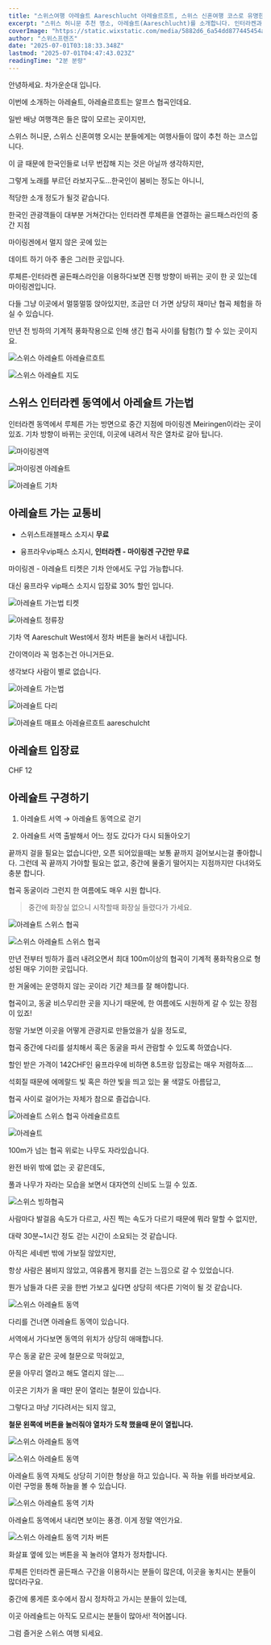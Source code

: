 ```yaml
---
title: "스위스여행 아레슐트 Aareschlucht 아레슐르흐트, 스위스 신혼여행 코스로 유명한 알프스 아레 협곡"
excerpt: "스위스 허니문 추천 명소, 아레슐트(Aareschlucht)를 소개합니다. 인터라켄과 루체른 사이 마이링겐 근처에 위치한 이 협곡은 빙하가 만든 절경 속 데이트 코스로 추천됩니다."
coverImage: "https://static.wixstatic.com/media/5882d6_6a54dd877445454aa6306dff207e76e4~mv2.jpg/v1/fill/w_966,h_645,al_c,q_85,enc_avif,quality_auto/5882d6_6a54dd877445454aa6306dff207e76e4~mv2.jpg"
author: "스위스프렌즈"
date: "2025-07-01T03:18:33.348Z"
lastmod: "2025-07-01T04:47:43.023Z"
readingTime: "2분 분량"
---
```


안녕하세요. 차가운순대 입니다.

이번에 소개하는 아레슐트, 아레슐르흐트는 알프스 협곡인데요.

일반 배낭 여행객은 들은 많이 모르는 곳이지만,

스위스 허니문, 스위스 신혼여행 오시는 분들에게는 여행사들이 많이 추천 하는 코스입니다.

이 글 때문에 한국인들로 너무 번잡해 지는 것은 아닐까 생각하지만,



그렇게 노래를 부르던 라보지구도...한국인이 붐비는 정도는 아니니,

적당한 소개 정도가 될것 같습니다.

  
  
한국인 관광객들이 대부분 거쳐간다는 인터라켄 루체른을 연결하는 골드패스라인의 중간 지점

마이링겐에서 멀지 않은 곳에 있는

데이트 하기 아주 좋은 그러한 곳입니다.

  
  
루체른-인터라켄 골든패스라인을 이용하다보면 진행 방향이 바뀌는 곳이 한 곳 있는데 마이링겐입니다.

다들 그냥 이곳에서 멀뚱멀뚱 앉아있지만, 조금만 더 가면 상당히 재미난 협곡 체험을 하실 수 있습니다.

  
  
만년 전 빙하의 기계적 풍화작용으로 인해 생긴 협곡 사이를 탐험(?) 할 수 있는 곳이지요.


![스위스 아레슐트 아레슐르흐트](https://static.wixstatic.com/media/5882d6_fddbedfcc26e4054a68dbae0c32ae5d3~mv2.jpg/v1/fill/w_936,h_622,al_c,q_85,enc_avif,quality_auto/5882d6_fddbedfcc26e4054a68dbae0c32ae5d3~mv2.jpg)

![스위스 아레슐트 지도](https://static.wixstatic.com/media/5882d6_9727f23c27d34b399ebc25f44616b762~mv2.jpg/v1/fill/w_966,h_664,al_c,q_85,enc_avif,quality_auto/5882d6_9727f23c27d34b399ebc25f44616b762~mv2.jpg)


## 스위스 인터라켄 동역에서 아레슐트 가는법

인터라켄 동역에서 루체른 가는 방면으로 중간 지점에 마이링겐 Meiringen이라는 곳이 있죠. 기차 방향이 바뀌는 곳인데, 이곳에 내려서 작은 열차로 갈아 탑니다.

![마이링겐역](https://static.wixstatic.com/media/5882d6_79751912e64945c983b3cc2e509171f9~mv2.jpg/v1/fill/w_936,h_622,al_c,q_85,enc_avif,quality_auto/5882d6_79751912e64945c983b3cc2e509171f9~mv2.jpg)

![마이링겐 아레슐트](https://static.wixstatic.com/media/5882d6_4b5a3e38ea924cbf9469ca56344831fd~mv2.jpg/v1/fill/w_936,h_622,al_c,q_85,enc_avif,quality_auto/5882d6_4b5a3e38ea924cbf9469ca56344831fd~mv2.jpg)

![아레슐트 기차](hhttps://static.wixstatic.com/media/5882d6_393d7012d8a747e5ae55b657bbf7a15b~mv2.jpg/v1/fill/w_936,h_622,al_c,q_85,enc_avif,quality_auto/5882d6_393d7012d8a747e5ae55b657bbf7a15b~mv2.jpg)


## **아레슐트 가는 교통비**

* 스위스트래블패스 소지시 **무료**

* 융프라우vip패스 소지시, **인터라켄 - 마이링겐 구간만 무료**


마이링겐 - 아레슐트 티켓은 기차 안에서도 구입 가능합니다.

대신 융프라우 vip패스 소지시 입장료 30% 할인 입니다.


![아레슐트 가는법 티켓](https://static.wixstatic.com/media/5882d6_1593a5a59a614b7aa3c0dc1142cf18a8~mv2.jpg/v1/fill/w_936,h_1409,al_c,q_85,enc_avif,quality_auto/5882d6_1593a5a59a614b7aa3c0dc1142cf18a8~mv2.jpg)

![아레슐트 정류장](https://static.wixstatic.com/media/5882d6_798e689883754a0a84c0218927a47903~mv2.jpg/v1/fill/w_1122,h_276,al_c,lg_1,q_80,enc_avif,quality_auto/5882d6_798e689883754a0a84c0218927a47903~mv2.jpg)

기차 역 Aareschult West에서 정차 버튼을 눌러서 내립니다.

간이역이라 꼭 멈추는건 아니거든요.

생각보다 사람이 별로 없습니다.

![아레슐트 가는법](https://static.wixstatic.com/media/5882d6_60512ff987974c688a1581d59eba9bba~mv2.jpg/v1/fill/w_936,h_622,al_c,q_85,enc_avif,quality_auto/5882d6_60512ff987974c688a1581d59eba9bba~mv2.jpg)

![아레슐트 다리](https://static.wixstatic.com/media/5882d6_bacb441b12894499bf4ca24d3119a85a~mv2.jpg/v1/fill/w_936,h_622,al_c,q_85,enc_avif,quality_auto/5882d6_bacb441b12894499bf4ca24d3119a85a~mv2.jpg)

![아레슐트 매표소 아레슐르흐트 aareschulcht](https://static.wixstatic.com/media/5882d6_feac6a9607824fd6bf60aaff446b27ab~mv2.jpg/v1/fill/w_936,h_622,al_c,q_85,enc_avif,quality_auto/5882d6_feac6a9607824fd6bf60aaff446b27ab~mv2.jpg)


## 아레슐트 입장료

CHF 12

  
## 아레슐트 구경하기
  
1. 아레슐트 서역 → 아레슐트 동역으로 걷기

2. 아레슐트 서역 출발해서 어느 정도 갔다가 다시 되돌아오기


  
끝까지 걸을 필요는 없습니다만, 오픈 되어있을때는 보통 끝까지 걸어보시는걸 좋아합니다. 그런데 꼭 끝까지 가야할 필요는 없고, 중간에 물줄기 떨어지는 지점까지만 다녀와도 충분 합니다.

협곡 동굴이라 그런지 한 여름에도 매우 시원 합니다.


> 중간에 화장실 없으니 시작할때 화장실 들렸다가 가세요.

![아레슐트 스위스 협곡](https://static.wixstatic.com/media/5882d6_5dc99ddc38a542ad8e4f1d6315478957~mv2.jpg/v1/fill/w_936,h_622,al_c,q_85,enc_avif,quality_auto/5882d6_5dc99ddc38a542ad8e4f1d6315478957~mv2.jpg)

![스위스 아레슐트 스위스 협곡](https://static.wixstatic.com/media/5882d6_477a8b5aba0c47ca98a529f4ade830c4~mv2.jpg/v1/fill/w_936,h_622,al_c,q_85,enc_avif,quality_auto/5882d6_477a8b5aba0c47ca98a529f4ade830c4~mv2.jpg)

만년 전부터 빙하가 흘러 내려오면서 최대 100m이상의 협곡이 기계적 풍화작용으로 형성된 매우 기이한 곳입니다.

한 겨울에는 운영하지 않는 곳이라 기간 체크를 잘 해야합니다.

  

협곡이고, 동굴 비스무리한 곳을 지나기 때문에, 한 여름에도 시원하게 갈 수 있는 장점이 있죠!

정말 가보면 이곳을 어떻게 관광지로 만들었을가 싶을 정도로,

협곡 중간에 다리를 설치해서 혹은 동굴을 파서 관람할 수 있도록 하였습니다.


할인 받은 가격이 142CHF인 융프라우에 비하면 8.5프랑 입장료는 매우 저렴하죠....


석회질 때문에 에메랄드 빛 혹은 하얀 빛을 띄고 있는 물 색깔도 아름답고,

협곡 사이로 걸어가는 자체가 참으로 즐겁습니다.

![아레슐트 스위스 협곡 아레슐르흐트](https://static.wixstatic.com/media/5882d6_b01a72d256e84f3fb61903b7eec5a0c1~mv2.jpg/v1/fill/w_936,h_622,al_c,q_85,enc_avif,quality_auto/5882d6_b01a72d256e84f3fb61903b7eec5a0c1~mv2.jpg)

![아레슐트](https://static.wixstatic.com/media/5882d6_1df782b3bd5547e5896df43aa5188a52~mv2.jpg/v1/fill/w_936,h_622,al_c,q_85,enc_avif,quality_auto/5882d6_1df782b3bd5547e5896df43aa5188a52~mv2.jpg)

100m가 넘는 협곡 위로는 나무도 자라있습니다.

완전 바위 밖에 없는 곳 같은데도,

풀과 나무가 자라는 모습을 보면서 대자연의 신비도 느낄 수 있죠.

![스위스 빙하협곡](https://static.wixstatic.com/media/5882d6_b087139123d04a6f92338920940d2be7~mv2.jpg/v1/fill/w_936,h_622,al_c,q_85,enc_avif,quality_auto/5882d6_b087139123d04a6f92338920940d2be7~mv2.jpg)

사람마다 발걸음 속도가 다르고, 사진 찍는 속도가 다르기 때문에 뭐라 말할 수 없지만,

대략 30분~1시간 정도 걷는 시간이 소요되는 것 같습니다.

아직은 세네번 밖에 가보질 않았지만,

항상 사람은 붐비지 않았고, 여유롭게 평지를 걷는 느낌으로 갈 수 있었습니다.


뭔가 남들과 다른 곳을 한번 가보고 싶다면 상당히 색다른 기억이 될 것 같습니다.

![스위스 아레슐트 동역](https://static.wixstatic.com/media/5882d6_46a69e6d3eaa45d38024e446a8e8c0e5~mv2.jpg/v1/fill/w_936,h_622,al_c,q_85,enc_avif,quality_auto/5882d6_46a69e6d3eaa45d38024e446a8e8c0e5~mv2.jpg)

다리를 건너면 아레슐트 동역이 있습니다.


서역에서 가다보면 동역의 위치가 상당히 애매합니다.

무슨 동굴 같은 곳에 철문으로 막혀있고,

문을 아무리 열라고 해도 열리지 않는....


이곳은 기차가 올 때만 문이 열리는 철문이 있습니다.

그렇다고 마냥 기다려서는 되지 않고,

**철문 왼쪽에 버튼을 눌러줘야 열차가 도착 했을때 문이 열립니다.**

![스위스 아레슐트 동역](https://static.wixstatic.com/media/5882d6_f53f28740f844638b172e2aa78f1070e~mv2.jpg/v1/fill/w_936,h_622,al_c,q_85,enc_avif,quality_auto/5882d6_f53f28740f844638b172e2aa78f1070e~mv2.jpg)

![스위스 아레슐트 동역](https://static.wixstatic.com/media/5882d6_8a4e1900eaa942c09c6eeb7526b3fb06~mv2.jpg/v1/fill/w_936,h_622,al_c,q_85,enc_avif,quality_auto/5882d6_8a4e1900eaa942c09c6eeb7526b3fb06~mv2.jpg)

아레슐트 동역 자체도 상당히 기이한 형상을 하고 있습니다. 꼭 하늘 위를 바라보세요. 이런 구멍을 통해 하늘을 볼 수 있습니다.

![스위스 아레슐트 동역 기차](https://static.wixstatic.com/media/5882d6_13d2b612b65c4e4bb73ba848f126f401~mv2.jpg/v1/fill/w_936,h_622,al_c,q_85,enc_avif,quality_auto/5882d6_13d2b612b65c4e4bb73ba848f126f401~mv2.jpg)

아레슐트 동역에서 내리면 보이는 풍경. 이게 정말 역인가요.

![스위스 아레슐트 동역 기차 버튼](https://static.wixstatic.com/media/5882d6_483a7e4737a1482eb17563779a6e124f~mv2.jpg/v1/fill/w_936,h_622,al_c,q_85,enc_avif,quality_auto/5882d6_483a7e4737a1482eb17563779a6e124f~mv2.jpg)

화살표 옆에 있는 버튼을 꼭 눌러야 열차가 정차합니다.

루체른 인터라켄 골든패스 구간을 이용하시는 분들이 많은데, 이곳을 놓치시는 분들이 많더라구요.

중간에 룽게른 호수에서 잠시 정차하고 가시는 분들이 있는데,

이곳 아레슐트는 아직도 모르시는 분들이 많아서! 적어봅니다.

  
그럼 즐거운 스위스 여행 되세요.